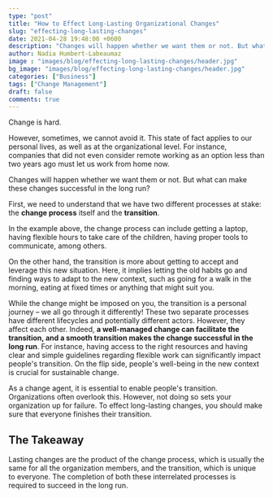 ```yaml
---
type: "post"
title: "How to Effect Long-Lasting Organizational Changes"
slug: "effecting-long-lasting-changes"
date: 2021-04-28 19:48:00 +0600
description: "Changes will happen whether we want them or not. But what can make these changes successful in the long run?"
author: Nadia Humbert-Labeaumaz
image : "images/blog/effecting-long-lasting-changes/header.jpg"
bg_image: "images/blog/effecting-long-lasting-changes/header.jpg"
categories: ["Business"]
tags: ["Change Management"]
draft: false
comments: true
---
```


Change is hard.

However, sometimes, we cannot avoid it. This state of fact applies to our personal lives, as well as at the organizational level. For instance, companies that did not even consider remote working as an option less than two years ago must let us work from home now.

Changes will happen whether we want them or not. But what can make these changes successful in the long run?

<!--more-->

First, we need to understand that we have two different processes at stake: the **change process** itself and the **transition**.

In the example above, the change process can include getting a laptop, having flexible hours to take care of the children, having proper tools to communicate, among others.

On the other hand, the transition is more about getting to accept and leverage this new situation. Here, it implies letting the old habits go and finding ways to adapt to the new context, such as going for a walk in the morning, eating at fixed times or anything that might suit you.

While the change might be imposed on you, the transition is a personal journey – we all go through it differently! These two separate processes have different lifecycles and potentially different actors. However, they affect each other. Indeed, **a well-managed change can facilitate the transition, and a smooth transition makes the change successful in the long run**. For instance, having access to the right resources and having clear and simple guidelines regarding flexible work can significantly impact people's transition. On the flip side, people's well-being in the new context is crucial for sustainable change.  

As a change agent, it is essential to enable people's transition. Organizations often overlook this. However, not doing so sets your organization up for failure. To effect long-lasting changes, you should make sure that everyone finishes their transition.

## The Takeaway
Lasting changes are the product of the change process, which is usually the same for all the organization members, and the transition, which is unique to everyone. The completion of both these interrelated processes is required to succeed in the long run.
